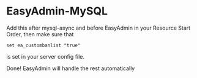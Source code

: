 # EasyAdmin-MySQL

Add this after mysql-async and before EasyAdmin in your Resource Start Order, then make sure that
```
set ea_custombanlist "true"
```
is set in your server config file.

Done! EasyAdmin will handle the rest automatically
